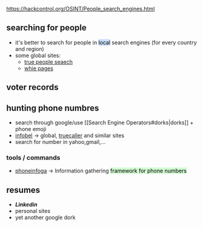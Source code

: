 https://hackcontrol.org/OSINT/People_search_engines.html
## searching for people

- it's better to search for people in <mark style="background: #ADCCFFA6;">local</mark> search engines (for every country and region)
- some global sites:
	- [true people seaech](https://truepeoplesearch.io/)
	- [whie pages](https://www.whitepages.com/)
## voter records 
## hunting phone numbres

- search through google/use [[Search Engine Operators#dorks|dorks]] + phone emoji
- [infobel](https://www.infobel.com/de/world) -> global,  [truecaller](https://www.truecaller.com/) and similar sites 
- search for number in yahoo,gmail,... 
### tools / commands

- [phoneinfoga](https://github.com/sundowndev/phoneinfoga) -> Information gathering <mark style="background: #BBFABBA6;">framework for phone numbers</mark>
## resumes 

- ***Linkedin*** 
- personal sites 
- yet another google dork
